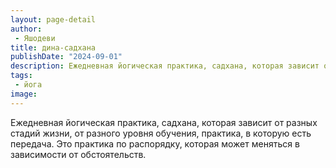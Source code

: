 ```yaml
---
layout: page-detail
author:
 - Яшодеви
title: дина-садхана
publishDate: "2024-09-01"
description: Ежедневная йогическая практика, садхана, которая зависит от разных стадий жизни, от разного уровня обучения, практика, в которую есть передача. Это практика по распорядку, которая может меняться в зависимости от обстоятельств.
tags:
 - йога
image: 
---
```


Ежедневная йогическая практика, садхана, которая зависит от разных стадий жизни, от разного уровня обучения, практика, в которую есть передача. Это практика по распорядку, которая может меняться в зависимости от обстоятельств.


